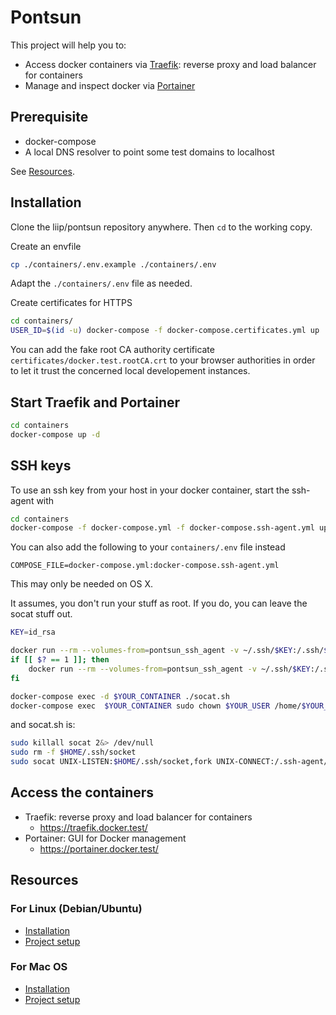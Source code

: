 # Pontsun

This project will help you to:

* Access docker containers via [Traefik](https://traefik.io/): reverse proxy and load balancer for containers
* Manage and inspect docker via [Portainer](https://www.portainer.io/)

## Prerequisite

- docker-compose
- A local DNS resolver to point some test domains to localhost

See [Resources](#resources).

## Installation
Clone the liip/pontsun repository anywhere. Then `cd` to the working copy.

Create an envfile

```sh
cp ./containers/.env.example ./containers/.env
```

Adapt the `./containers/.env` file as needed.

Create certificates for HTTPS

```sh
cd containers/
USER_ID=$(id -u) docker-compose -f docker-compose.certificates.yml up
```

You can add the fake root CA authority certificate `certificates/docker.test.rootCA.crt` to your browser authorities in order to let it trust the concerned local developement instances.

## Start Traefik and Portainer

```sh
cd containers
docker-compose up -d
```

## SSH keys

To use an ssh key from your host in your docker container, start the ssh-agent with

```bash
cd containers
docker-compose -f docker-compose.yml -f docker-compose.ssh-agent.yml up -d
```

You can also add the following to your `containers/.env` file instead

```
COMPOSE_FILE=docker-compose.yml:docker-compose.ssh-agent.yml
```

This may only be needed on OS X.

It assumes, you don't run your stuff as root. If you do, you can leave the socat stuff out.

```bash
KEY=id_rsa

docker run --rm --volumes-from=pontsun_ssh_agent -v ~/.ssh/$KEY:/.ssh/$KEY -it nardeas/ssh-agent ssh-add -l 
if [[ $? == 1 ]]; then
    docker run --rm --volumes-from=pontsun_ssh_agent -v ~/.ssh/$KEY:/.ssh/$KEY -it nardeas/ssh-agent ssh-add /root/.ssh/id_rsa
fi

docker-compose exec -d $YOUR_CONTAINER ./socat.sh
docker-compose exec  $YOUR_CONTAINER sudo chown $YOUR_USER /home/$YOUR_USER/.ssh/socket
```

and socat.sh is:
```bash
sudo killall socat 2&> /dev/null
sudo rm -f $HOME/.ssh/socket
sudo socat UNIX-LISTEN:$HOME/.ssh/socket,fork UNIX-CONNECT:/.ssh-agent/socket
```

## Access the containers

- Traefik: reverse proxy and load balancer for containers
  - https://traefik.docker.test/
- Portainer: GUI for Docker management
  - https://portainer.docker.test/

## Resources

### For Linux (Debian/Ubuntu)

- [Installation](docs/installation-for-ubuntu.md)
- [Project setup](docs/project-setup-for-ubuntu.md)

### For Mac OS

- [Installation](docs/installation-for-mac.md)
- [Project setup](docs/project-setup-for-mac.md)
